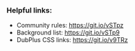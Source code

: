### Helpful links:
* Community rules: https://git.io/vSTpz
* Background list: https://git.io/vSTp9
* DubPlus CSS links: https://git.io/v9TRz
